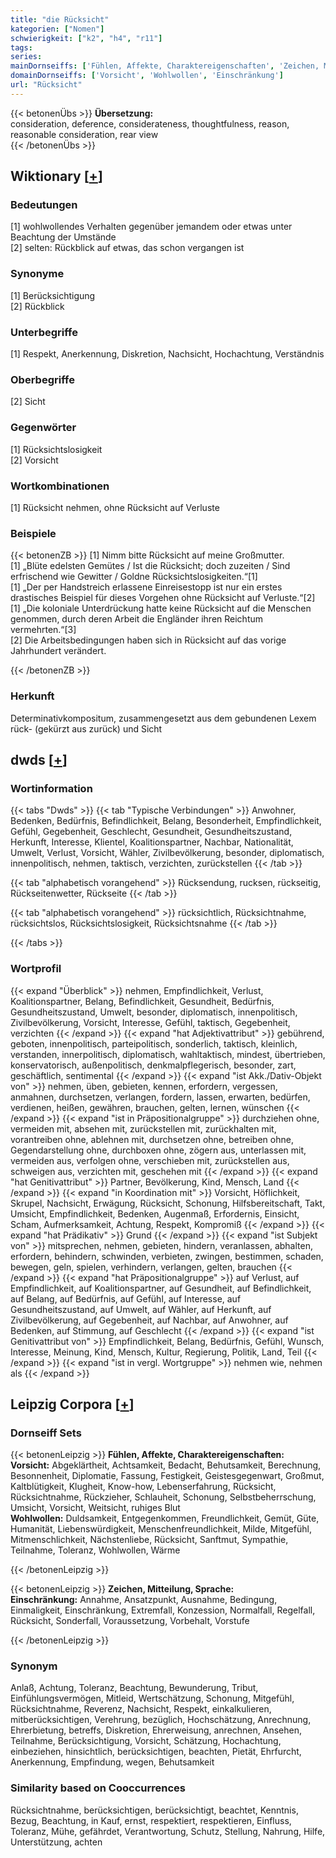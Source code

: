 ```yaml
---
title: "die Rücksicht"
kategorien: ["Nomen"]
schwierigkeit: ["k2", "h4", "r11"]
tags:
series:
mainDornseiffs: ['Fühlen, Affekte, Charaktereigenschaften', 'Zeichen, Mitteilung, Sprache']
domainDornseiffs: ['Vorsicht', 'Wohlwollen', 'Einschränkung']
url: "Rücksicht"
---
```


{{< betonenÜbs >}}
**Übersetzung:**  
consideration, deference, considerateness, thoughtfulness, reason, reasonable consideration, rear view  
{{< /betonenÜbs >}}

## Wiktionary [[+](https://de.wiktionary.org/wiki/Rücksicht)]

### Bedeutungen
[1] wohlwollendes Verhalten gegenüber jemandem oder etwas unter Beachtung der Umstände  
[2] selten: Rückblick auf etwas, das schon vergangen ist  

### Synonyme
[1] Berücksichtigung  
[2] Rückblick  

### Unterbegriffe
[1] Respekt, Anerkennung, Diskretion, Nachsicht, Hochachtung, Verständnis  

### Oberbegriffe
[2] Sicht  

### Gegenwörter
[1] Rücksichtslosigkeit  
[2] Vorsicht  

### Wortkombinationen
[1] Rücksicht nehmen, ohne Rücksicht auf Verluste  

### Beispiele
{{< betonenZB >}}
[1] Nimm bitte Rücksicht auf meine Großmutter.  
[1] „Blüte edelsten Gemütes / Ist die Rücksicht; doch zuzeiten / Sind erfrischend wie Gewitter / Goldne Rücksichtslosigkeiten.“[1]  
[1] „Der per Handstreich erlassene Einreisestopp ist nur ein erstes drastisches Beispiel für dieses Vorgehen ohne Rücksicht auf Verluste.“[2]  
[1] „Die koloniale Unterdrückung hatte keine Rücksicht auf die Menschen genommen, durch deren Arbeit die Engländer ihren Reichtum vermehrten.“[3]  
[2] Die Arbeitsbedingungen haben sich in Rücksicht auf das vorige Jahrhundert verändert.  

{{< /betonenZB >}}
### Herkunft
Determinativkompositum, zusammengesetzt aus dem gebundenen Lexem rück- (gekürzt aus zurück) und Sicht  



## dwds [[+](https://www.dwds.de/wb/Rücksicht)]

### Wortinformation
{{< tabs "Dwds" >}}
{{< tab "Typische Verbindungen" >}}
Anwohner, Bedenken, Bedürfnis, Befindlichkeit, Belang, Besonderheit, Empfindlichkeit, Gefühl, Gegebenheit, Geschlecht, Gesundheit, Gesundheitszustand, Herkunft, Interesse, Klientel, Koalitionspartner, Nachbar, Nationalität, Umwelt, Verlust, Vorsicht, Wähler, Zivilbevölkerung, besonder, diplomatisch, innenpolitisch, nehmen, taktisch, verzichten, zurückstellen
{{< /tab >}}

{{< tab "alphabetisch vorangehend" >}}
Rücksendung, rucksen, rückseitig, Rückseitenwetter, Rückseite
{{< /tab >}}

{{< tab "alphabetisch vorangehend" >}}
rücksichtlich, Rücksichtnahme, rücksichtslos, Rücksichtslosigkeit, Rücksichtsnahme
{{< /tab >}}

{{< /tabs >}}

### Wortprofil
{{< expand "Überblick" >}} nehmen, Empfindlichkeit, Verlust, Koalitionspartner, Belang, Befindlichkeit, Gesundheit, Bedürfnis, Gesundheitszustand, Umwelt, besonder, diplomatisch, innenpolitisch, Zivilbevölkerung, Vorsicht, Interesse, Gefühl, taktisch, Gegebenheit, verzichten {{< /expand >}}
{{< expand "hat Adjektivattribut" >}} gebührend, geboten, innenpolitisch, parteipolitisch, sonderlich, taktisch, kleinlich, verstanden, innerpolitisch, diplomatisch, wahltaktisch, mindest, übertrieben, konservatorisch, außenpolitisch, denkmalpflegerisch, besonder, zart, geschäftlich, sentimental {{< /expand >}}
{{< expand "ist Akk./Dativ-Objekt von" >}} nehmen, üben, gebieten, kennen, erfordern, vergessen, anmahnen, durchsetzen, verlangen, fordern, lassen, erwarten, bedürfen, verdienen, heißen, gewähren, brauchen, gelten, lernen, wünschen {{< /expand >}}
{{< expand "ist in Präpositionalgruppe" >}} durchziehen ohne, vermeiden mit, absehen mit, zurückstellen mit, zurückhalten mit, vorantreiben ohne, ablehnen mit, durchsetzen ohne, betreiben ohne, Gegendarstellung ohne, durchboxen ohne, zögern aus, unterlassen mit, vermeiden aus, verfolgen ohne, verschieben mit, zurückstellen aus, schweigen aus, verzichten mit, geschehen mit {{< /expand >}}
{{< expand "hat Genitivattribut" >}} Partner, Bevölkerung, Kind, Mensch, Land {{< /expand >}}
{{< expand "in Koordination mit" >}} Vorsicht, Höflichkeit, Skrupel, Nachsicht, Erwägung, Rücksicht, Schonung, Hilfsbereitschaft, Takt, Umsicht, Empfindlichkeit, Bedenken, Augenmaß, Erfordernis, Einsicht, Scham, Aufmerksamkeit, Achtung, Respekt, Kompromiß {{< /expand >}}
{{< expand "hat Prädikativ" >}} Grund {{< /expand >}}
{{< expand "ist Subjekt von" >}} mitsprechen, nehmen, gebieten, hindern, veranlassen, abhalten, erfordern, behindern, schwinden, verbieten, zwingen, bestimmen, schaden, bewegen, geln, spielen, verhindern, verlangen, gelten, brauchen {{< /expand >}}
{{< expand "hat Präpositionalgruppe" >}} auf Verlust, auf Empfindlichkeit, auf Koalitionspartner, auf Gesundheit, auf Befindlichkeit, auf Belang, auf Bedürfnis, auf Gefühl, auf Interesse, auf Gesundheitszustand, auf Umwelt, auf Wähler, auf Herkunft, auf Zivilbevölkerung, auf Gegebenheit, auf Nachbar, auf Anwohner, auf Bedenken, auf Stimmung, auf Geschlecht {{< /expand >}}
{{< expand "ist Genitivattribut von" >}} Empfindlichkeit, Belang, Bedürfnis, Gefühl, Wunsch, Interesse, Meinung, Kind, Mensch, Kultur, Regierung, Politik, Land, Teil {{< /expand >}}
{{< expand "ist in vergl. Wortgruppe" >}} nehmen wie, nehmen als {{< /expand >}}

## Leipzig Corpora [[+](https://corpora.uni-leipzig.de/en/res?word=Rücksicht&corpusId=deu_newscrawl-public_2018)]

### Dornseiff Sets
{{< betonenLeipzig >}}
**Fühlen, Affekte, Charaktereigenschaften:**  
**Vorsicht:** Abgeklärtheit, Achtsamkeit, Bedacht, Behutsamkeit, Berechnung, Besonnenheit, Diplomatie, Fassung, Festigkeit, Geistesgegenwart, Großmut, Kaltblütigkeit, Klugheit, Know-how, Lebenserfahrung, Rücksicht, Rücksichtnahme, Rückzieher, Schlauheit, Schonung, Selbstbeherrschung, Umsicht, Vorsicht, Weitsicht, ruhiges Blut  
**Wohlwollen:** Duldsamkeit, Entgegenkommen, Freundlichkeit, Gemüt, Güte, Humanität, Liebenswürdigkeit, Menschenfreundlichkeit, Milde, Mitgefühl, Mitmenschlichkeit, Nächstenliebe, Rücksicht, Sanftmut, Sympathie, Teilnahme, Toleranz, Wohlwollen, Wärme  

{{< /betonenLeipzig >}}


{{< betonenLeipzig >}}
**Zeichen, Mitteilung, Sprache:**  
**Einschränkung:** Annahme, Ansatzpunkt, Ausnahme, Bedingung, Einmaligkeit, Einschränkung, Extremfall, Konzession, Normalfall, Regelfall, Rücksicht, Sonderfall, Voraussetzung, Vorbehalt, Vorstufe  

{{< /betonenLeipzig >}}

### Synonym
Anlaß, Achtung, Toleranz, Beachtung, Bewunderung, Tribut, Einfühlungsvermögen, Mitleid, Wertschätzung, Schonung, Mitgefühl, Rücksichtnahme, Reverenz, Nachsicht, Respekt, einkalkulieren, mitberücksichtigen, Verehrung, bezüglich, Hochschätzung, Anrechnung, Ehrerbietung, betreffs, Diskretion, Ehrerweisung, anrechnen, Ansehen, Teilnahme, Berücksichtigung, Vorsicht, Schätzung, Hochachtung, einbeziehen, hinsichtlich, berücksichtigen, beachten, Pietät, Ehrfurcht, Anerkennung, Empfindung, wegen, Behutsamkeit


### Similarity based on Cooccurrences
Rücksichtnahme, berücksichtigen, berücksichtigt, beachtet, Kenntnis, Bezug, Beachtung, in Kauf, ernst, respektiert, respektieren, Einfluss, Toleranz, Mühe, gefährdet, Verantwortung, Schutz, Stellung, Nahrung, Hilfe, Unterstützung, achten

